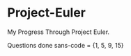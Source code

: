 Project-Euler
=============

My Progress Through Project Euler.

Questions done sans-code = {1, 5, 9, 15}

